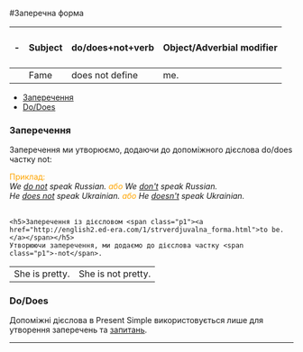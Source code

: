 #Заперечна форма


| <h4>-</h4> |Subject | do/does+not+verb | Object/Adverbial modifier |
| -- | -- | -- | --| 
| | Fame | does not define | me. |


<ul class="nav nav-tabs">
  <li class="active"><a data-toggle="tab" href="#home">Заперечення</a></li>
  <li><a data-toggle="tab" href="#menu1">Do/Does</a></li>
</ul>

<div class="tab-content">
  <div id="home" class="tab-pane fade in active">
    <h3>Заперечення</h3>
    <p>Заперечення ми утворюємо, додаючи до допоміжного дієслова  <span class="p1">do/does</span> частку <span class="p1">not</span>:</p>
    <font color="orange">Приклад:</font><br>
    <i>We <u>do not</u> speak Russian. <font color="orange">або </font> We <u>don't</u> speak Russian.  <br>
    He <u>does not</u> speak Ukrainian. <font color="orange">або </font> He <u>doesn't</u> speak Ukrainian. </i>
    <br>
    
<!--    <table>
<tr>    <td>don't</td>
    <td>do not</td> 
  </tr>
   <tr>
    <td>doesn't</td>
    <td>does not</td> 
  </tr> -->
  
</table>
    <br>
    
    <h5>Заперечення із дієсловом <span class="p1"><a href="http://english2.ed-era.com/1/strverdjuvalna_forma.html">to be.</a></span></h5>
    Утворюючи заперечення, ми додаємо до дієслова частку <span class="p1">-not</span>.
<table>
  <tr>
    <td>She is pretty.</td>
    <td>She is not pretty.</td> 
  </tr>
</table>

</div>
  </div>
  <div id="menu1" class="tab-pane fade">
    <h3>Do/Does</h3>
    <p>Допоміжні дієслова в Present Simple використовується лише для утворення заперечень та <span class="p1"><a href="http://english2.ed-era.com/1/zapitalna_forma.html">запитань</a></span>.</p>
  
  </div>
</div>

<hr>
<br>


